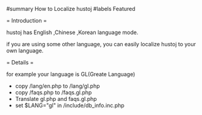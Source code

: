 #summary How to Localize hustoj
#labels Featured

= Introduction =

hustoj has English ,Chinese ,Korean language mode.

if you are using some other language, you can easily localize hustoj to your own language.


= Details =

for example your language is GL(Greate Language)

  * copy /lang/en.php to /lang/gl.php
  * copy /faqs.php to /faqs.gl.php
  * Translate gl.php and faqs.gl.php
  * set $LANG="gl" in /include/db_info.inc.php
